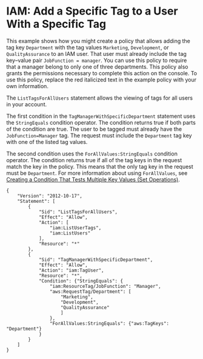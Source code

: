 # IAM: Add a Specific Tag to a User With a Specific Tag<a name="reference_policies_examples_iam-add-tag"></a>

This example shows how you might create a policy that allows adding the tag key `Department` with the tag values `Marketing`, `Development`, or `QualityAssurance` to an IAM user\. That user must already include the tag key–value pair `JobFunction = manager`\. You can use this policy to require that a manager belong to only one of three departments\. This policy also grants the permissions necessary to complete this action on the console\. To use this policy, replace the red italicized text in the example policy with your own information\. 

The `ListTagsForAllUsers` statement allows the viewing of tags for all users in your account\. 

The first condition in the `TagManagerWithSpecificDepartment` statement uses the `StringEquals` condition operator\. The condition returns true if both parts of the condition are true\. The user to be tagged must already have the `JobFunction=Manager` tag\. The request must include the `Department` tag key with one of the listed tag values\. 

The second condition uses the `ForAllValues:StringEquals` condition operator\. The condition returns true if all of the tag keys in the request match the key in the policy\. This means that the only tag key in the request must be `Department`\. For more information about using `ForAllValues`, see [Creating a Condition That Tests Multiple Key Values \(Set Operations\)](reference_policies_multi-value-conditions.md)\.

```
{
    "Version": "2012-10-17",
    "Statement": [
        {
            "Sid": "ListTagsForAllUsers",
            "Effect": "Allow",
            "Action": [
                "iam:ListUserTags",
                "iam:ListUsers"
            ],
            "Resource": "*"
        },
        {
            "Sid": "TagManagerWithSpecificDepartment",
            "Effect": "Allow",
            "Action": "iam:TagUser",
            "Resource": "*",
            "Condition": {"StringEquals": {
                "iam:ResourceTag/JobFunction": "Manager",
                "aws:RequestTag/Department": [
                    "Marketing",
                    "Development",
                    "QualityAssurance"
                    ]
                },
                "ForAllValues:StringEquals": {"aws:TagKeys": "Department"}
            }
        }
    ]
}
```